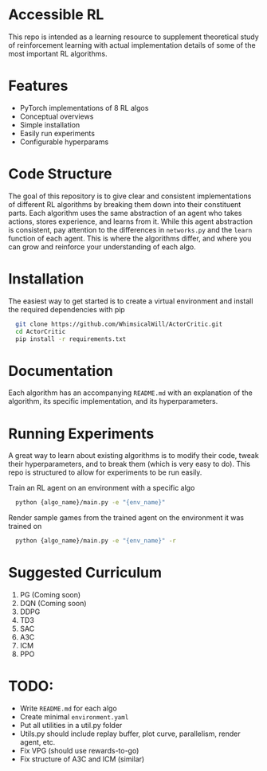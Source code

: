 # Accessible RL

This repo is intended as a learning resource to supplement theoretical study of reinforcement learning with actual implementation details of some of the most important RL algorithms.

# Features

- PyTorch implementations of 8 RL algos
- Conceptual overviews
- Simple installation
- Easily run experiments
- Configurable hyperparams

# Code Structure

The goal of this repository is to give clear and consistent implementations of different RL algorithms by breaking them down into their constituent parts. Each algorithm uses the same abstraction of an agent who takes actions, stores experience, and learns from it. While this agent abstraction is consistent, pay attention to the differences in `networks.py` and the `learn` function of each agent. This is where the algorithms differ, and where you can grow and reinforce your understanding of each algo. 

# Installation

The easiest way to get started is to create a virtual environment and install the required dependencies with pip

```bash
  git clone https://github.com/WhimsicalWill/ActorCritic.git
  cd ActorCritic
  pip install -r requirements.txt
```

# Documentation

Each algorithm has an accompanying `README.md` with an explanation of the algorithm, its specific implementation, and its hyperparameters.

# Running Experiments

A great way to learn about existing algorithms is to modify their code, tweak their hyperparameters, and to break them (which is very easy to do). This repo is structured to allow for experiments to be run easily.

Train an RL agent on an environment with a specific algo

```bash
  python {algo_name}/main.py -e "{env_name}"
```

Render sample games from the trained agent on the environment it was trained on

```bash
  python {algo_name}/main.py -e "{env_name}" -r
```

# Suggested Curriculum

1. PG (Coming soon)
2. DQN (Coming soon)
3. DDPG
4. TD3
5. SAC
6. A3C
7. ICM
8. PPO

# TODO:

- Write `README.md` for each algo
- Create minimal `environment.yaml`
- Put all utilities in a util.py folder
- Utils.py should include replay buffer, plot curve, parallelism, render agent, etc.
- Fix VPG (should use rewards-to-go)
- Fix structure of A3C and ICM (similar)
